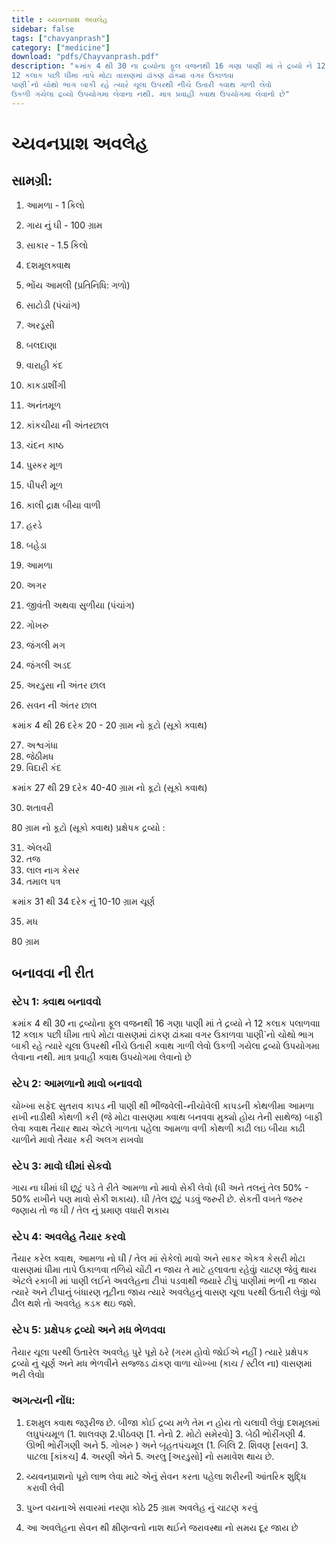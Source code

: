 ```yaml
---
title : ચ્યવનપ્રાશ અવલેહ
sidebar: false
tags: ["chavyanprash"]
category: ["medicine"]
download: "pdfs/Chayvanprash.pdf"
description: "ક્રમાંક 4 થી 30 ના દ્રવ્યોના ફૂલ વજનથી 16 ગણા પાણી માં તે દ્રવ્યો ને 12 કલાક પલાળવા। 
12 કલાક પછી ધીમા તાપે મોટા વાસણમાં ઢાંકણ ઢાંક્યા વગર ઉકાળવા
પાણી`નો ચોથો ભાગ બાકી રહે ત્યારે ચૂલા ઉપરથી નીચે ઉતારી ક્વાથ ગાળી લેવો
ઉકળી ગયેલા દ્રવ્યો ઉપયોગમા લેવાના નથી. માત્ર પ્રવાહી ક્વાથ ઉપયોગમા લેવાનો છે"
---
```


# ચ્યવનપ્રાશ અવલેહ

## સામગ્રી:


1. આમળા -     1 કિલો
2. ગાય નું ઘી -  100 ગ્રામ 
3. સાકાર -        1.5 કિલો 


4. દશમૂલક્વાથ 
5. ભોંય આમલી (પ્રતિનિધિ: ગળો)
6. સાટોડી (પંચાંગ)
7. અરડૂસી 
8. બલદાણા
9. વારાહી કંદ
10. કાકડાશીંગી
11. અનંતમૂળ
12. કાંકચીયા ની અંતરછાલ 
13. ચંદન કાષ્ઠ 
14. પુસ્કર મૂળ 
15. પીપરી મૂળ 
16. કાલી દ્રાક્ષ બીયા વાળી
17. હરડે 
18. બહેડા 
19. આમળા
20. અગર
21. જીવંતી અથવા સુળીયા (પંચાંગ)
22. ગોખરુ 
23. જંગલી મગ 
24. જંગલી અડદ 
25. અરડુસા ની અંતર છાલ
26. સવન ની અંતર છાલ

ક્રમાંક 4 થી 26 દરેક 20 - 20 ગ્રામ નો કૂટો (સૂકો ક્વાથ)


27. અશ્વગંધા 
28. જેઠીમધ 
29. વિદારી કંદ

ક્રમાંક 27 થી 29 દરેક 40-40 ગ્રામ નો કૂટો (સૂકો ક્વાથ)


30. શતાવરી 

80 ગ્રામ નો કૂટો (સૂકો ક્વાથ)
પ્રક્ષેપક દ્રવ્યો :

31. એલચી 
32. તજ 
33. લાલ નાગ કેસર 
34. તમાલ પત્ર 

ક્રમાંક 31 થી 34 દરેક નું 10-10 ગ્રામ ચૂર્ણ




35. મધ 

80 ગ્રામ 




## બનાવવા ની રીત

### સ્ટેપ 1: ક્વાથ બનાવવો

ક્રમાંક 4 થી 30 ના દ્રવ્યોના ફૂલ વજનથી 16 ગણા પાણી માં તે દ્રવ્યો ને 12 કલાક પલાળવા। 
12 કલાક પછી ધીમા તાપે મોટા વાસણમાં ઢાંકણ ઢાંક્યા વગર ઉકાળવા
પાણી`નો ચોથો ભાગ બાકી રહે ત્યારે ચૂલા ઉપરથી નીચે ઉતારી ક્વાથ ગાળી લેવો
ઉકળી ગયેલા દ્રવ્યો ઉપયોગમા લેવાના નથી. માત્ર પ્રવાહી ક્વાથ ઉપયોગમા લેવાનો છે

### સ્ટેપ 2: આમળાનો માવો બનાવવો

ચોખ્ખા સફેદ સુતરાવ કાપડ ની પાણી થી ભીંજવેલી-નીચોવેલી કાપડની કોથળીમા આમળા રાખી નાડીથી કોથળી  કરી (જે મોટા વાસણમા ક્વાથ બનવવા મુક્યો હોય તેની સાથેજ) બાફી લેવા
ક્વાથ તૈયાર થાય એટલે ગાળતા પહેલા આમળા વળી કોથળી કાઢી લઇ બીયા કાઢી ચાળીને  માવો તૈયાર કરી અલગ રાખવો। 

### સ્ટેપ 3: માવો ઘીમાં સેકવો

ગાય ના ઘીમાં ઘી છૂટું પડે તે રીતે આમળા નો માવો સેકી લેવો (ઘી અને તલનું તેલ 50% - 50% રાખીને પણ માવો સેકી શકાય). ઘી /તેલ છૂટું પડવું જરુરી છે. સેકતી વખતે જરુર જણાય તો જ ઘી / તેલ નું પ્રમાણ વધારી શકાય


### સ્ટેપ 4:  અવલેહ તૈયાર કરવો 

તૈયાર કરેલ ક્વાથ, આમળા નો ઘી / તેલ માં સેકેલો માવો અને સાકર એકત્ર કેસરી મોટા વાસણમાં ધીમા તાપે ઉકાળવા
તળિયે ચોંટી ન જાય તે માટે હલાવતા રહેવું। ચાટણ જેવું થાય એટલે રકાબી માં પાણી લઈને અવલેહના ટીપાં પડવાથી જયારે ટીપું પાણીમાં ભળી ના જાય ત્યારે અને ટીપાનું બંધારણ તૂટીના જાય ત્યારે અવલેહનું વાસણ ચૂલા પરથી ઉતારી લેવું। જો ઢીલ થશે તો અવલેહ કડક થઇ જશે. 

### સ્ટેપ 5: પ્રક્ષેપક દ્રવ્યો અને મધ ભેળવવા 

તૈયાર ચૂલા પરથી ઉતારેલ અવલેહ પુરે પૂરો ઠરે (ગરમ હોવો જોઈએ નહીં ) ત્યારે પ્રક્ષેપક દ્રવ્યો નું ચૂર્ણ અને મધ ભેળવીને સજ્જડ ઢાંકણ વાળા ચોખ્ખા (કાચ / સ્ટીલ ના) વાસણમાં ભરી લેવો।

### અગત્યની નોંધ:

1. દશમુલ ક્વાથ જરૂરીજ છે. બીજા કોઈ દ્રવ્ય મળે તેમ ન હોય તો ચલાવી લેવું। દશમૂલમાં લઘુપંચમૂળ (1. શાલવણ 2.પીઠવણ [1. નેનો 2. મોટો  સમેરવો]  3. બેઠી ભોરીંગણી 4. ઊભી ભોરીંગણી  અને 5. ગોખરુ ) અને બૃહતપંચમૂલ (1. બિલિ 2. શિવણ [સવન] 3. પાટલા [કાંકચ] 4. અરણી એને 5. અરલુ [અરડુસો]  નો સમાવેશ થાય છે.

2. ચ્યવનપ્રાશનો પૂરો લાભ લેવા માટે એનું સેવન કરતા પહેલા શરીરની આંતરિક શુદ્ધિ કરાવી લેવી

3. પુખ્ત વયનાએ સવારમાં નરણા કોઠે 25 ગ્રામ અવલેહ નું ચાટણ કરવું 

4. આ અવલેહના સેવન થી ક્ષીણત્વનો નાશ થઈને જરાવસ્થા નો સમય દૂર જાય છે  